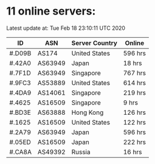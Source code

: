 # 11 online servers:

Latest update at: Tue Feb 18 23:10:11 UTC 2020

| ID | ASN | Server Country | Online |
| -- | --- | -------------- | ------ |
| #.D09B | AS174 | United States | 596 hrs |
| #.42A0 | AS63949 | Japan | 18 hrs |
| #.7F1D | AS63949 | Singapore | 767 hrs |
| #.9FC3 | AS53889 | United States | 614 hrs |
| #.4DA9 | AS14061 | Singapore | 219 hrs |
| #.4625 | AS16509 | Singapore | 9 hrs |
| #.BD3E | AS63888 | Hong Kong | 126 hrs |
| #.1625 | AS16509 | United States | 122 hrs |
| #.2A79 | AS63949 | Japan | 596 hrs |
| #.05ED | AS16509 | Japan | 222 hrs |
| #.CA8A | AS49392 | Russia | 16 hrs |

